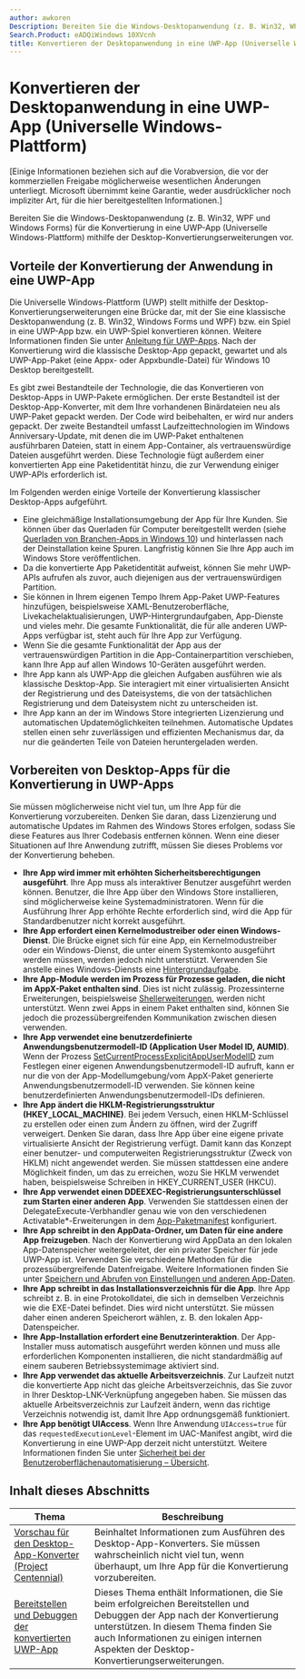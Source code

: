 ```yaml
---
author: awkoren
Description: Bereiten Sie die Windows-Desktopanwendung (z. B. Win32, WPF und Windows Forms) für die Konvertierung in eine UWP-App (Universelle Windows-Plattform) mithilfe der Desktop-Konvertierungserweiterungen vor.
Search.Product: eADQiWindows 10XVcnh
title: Konvertieren der Desktopanwendung in eine UWP-App (Universelle Windows-Plattform)
---
```


# Konvertieren der Desktopanwendung in eine UWP-App (Universelle Windows-Plattform)

\[Einige Informationen beziehen sich auf die Vorabversion, die vor der kommerziellen Freigabe möglicherweise wesentlichen Änderungen unterliegt. Microsoft übernimmt keine Garantie, weder ausdrücklicher noch impliziter Art, für die hier bereitgestellten Informationen.\]

Bereiten Sie die Windows-Desktopanwendung (z. B. Win32, WPF und Windows Forms) für die Konvertierung in eine UWP-App (Universelle Windows-Plattform) mithilfe der Desktop-Konvertierungserweiterungen vor.

## Vorteile der Konvertierung der Anwendung in eine UWP-App

Die Universelle Windows-Plattform (UWP) stellt mithilfe der Desktop-Konvertierungserweiterungen eine Brücke dar, mit der Sie eine klassische Desktopanwendung (z. B. Win32, Windows Forms und WPF) bzw. ein Spiel in eine UWP-App bzw. ein UWP-Spiel konvertieren können. Weitere Informationen finden Sie unter [Anleitung für UWP-Apps](https://msdn.microsoft.com/library/windows/apps/dn894631.aspx). Nach der Konvertierung wird die klassische Desktop-App gepackt, gewartet und als UWP-App-Paket (eine Appx- oder Appxbundle-Datei) für Windows 10 Desktop bereitgestellt.

Es gibt zwei Bestandteile der Technologie, die das Konvertieren von Desktop-Apps in UWP-Pakete ermöglichen. Der erste Bestandteil ist der Desktop-App-Konverter, mit dem Ihre vorhandenen Binärdateien neu als UWP-Paket gepackt werden. Der Code wird beibehalten, er wird nur anders gepackt. Der zweite Bestandteil umfasst Laufzeittechnologien im Windows Anniversary-Update, mit denen die im UWP-Paket enthaltenen ausführbaren Dateien, statt in einem App-Container, als vertrauenswürdige Dateien ausgeführt werden. Diese Technologie fügt außerdem einer konvertierten App eine Paketidentität hinzu, die zur Verwendung einiger UWP-APIs erforderlich ist.

Im Folgenden werden einige Vorteile der Konvertierung klassischer Desktop-Apps aufgeführt.
* Eine gleichmäßige Installationsumgebung der App für Ihre Kunden. Sie können über das Querladen für Computer bereitgestellt werden (siehe [Querladen von Branchen-Apps in Windows 10](https://technet.microsoft.com/library/mt269549.aspx)) und hinterlassen nach der Deinstallation keine Spuren. Langfristig können Sie Ihre App auch im Windows Store veröffentlichen.
* Da die konvertierte App Paketidentität aufweist, können Sie mehr UWP-APIs aufrufen als zuvor, auch diejenigen aus der vertrauenswürdigen Partition.
* Sie können in Ihrem eigenen Tempo Ihrem App-Paket UWP-Features hinzufügen, beispielsweise XAML-Benutzeroberfläche, Livekachelaktualisierungen, UWP-Hintergrundaufgaben, App-Dienste und vieles mehr. Die gesamte Funktionalität, die für alle anderen UWP-Apps verfügbar ist, steht auch für Ihre App zur Verfügung.
* Wenn Sie die gesamte Funktionalität der App aus der vertrauenswürdigen Partition in die App-Containerpartition verschieben, kann Ihre App auf allen Windows 10-Geräten ausgeführt werden.
* Ihre App kann als UWP-App die gleichen Aufgaben ausführen wie als klassische Desktop-App. Sie interagiert mit einer virtualisierten Ansicht der Registrierung und des Dateisystems, die von der tatsächlichen Registrierung und dem Dateisystem nicht zu unterscheiden ist.
* Ihre App kann an der im Windows Store integrierten Lizenzierung und automatischen Updatemöglichkeiten teilnehmen. Automatische Updates stellen einen sehr zuverlässigen und effizienten Mechanismus dar, da nur die geänderten Teile von Dateien heruntergeladen werden.

## Vorbereiten von Desktop-Apps für die Konvertierung in UWP-Apps
Sie müssen möglicherweise nicht viel tun, um Ihre App für die Konvertierung vorzubereiten. Denken Sie daran, dass Lizenzierung und automatische Updates im Rahmen des Windows Stores erfolgen, sodass Sie diese Features aus Ihrer Codebasis entfernen können. Wenn eine dieser Situationen auf Ihre Anwendung zutrifft, müssen Sie dieses Problems vor der Konvertierung beheben.

+ __Ihre App wird immer mit erhöhten Sicherheitsberechtigungen ausgeführt__. Ihre App muss als interaktiver Benutzer ausgeführt werden können. Benutzer, die Ihre App über den Windows Store installieren, sind möglicherweise keine Systemadministratoren. Wenn für die Ausführung Ihrer App erhöhte Rechte erforderlich sind, wird die App für Standardbenutzer nicht korrekt ausgeführt.
+ __Ihre App erfordert einen Kernelmodustreiber oder einen Windows-Dienst__. Die Brücke eignet sich für eine App, ein Kernelmodustreiber oder ein Windows-Dienst, die unter einem Systemkonto ausgeführt werden müssen, werden jedoch nicht unterstützt. Verwenden Sie anstelle eines Windows-Diensts eine [Hintergrundaufgabe](https://msdn.microsoft.com/windows/uwp/launch-resume/create-and-register-a-background-task).
+ __Ihre App-Module werden im Prozess für Prozesse geladen, die nicht im AppX-Paket enthalten sind__. Dies ist nicht zulässig. Prozessinterne Erweiterungen, beispielsweise [Shellerweiterungen](https://msdn.microsoft.com/library/windows/desktop/dd758089.aspx), werden nicht unterstützt. Wenn zwei Apps in einem Paket enthalten sind, können Sie jedoch die prozessübergreifenden Kommunikation zwischen diesen verwenden.
+ __Ihre App verwendet eine benutzerdefinierte Anwendungsbenutzermodell-ID (Application User Model ID, AUMID)__. Wenn der Prozess [SetCurrentProcessExplicitAppUserModelID](https://msdn.microsoft.com/library/windows/desktop/dd378422.aspx) zum Festlegen einer eigenen Anwendungsbenutzermodell-ID aufruft, kann er nur die von der App-Modellumgebung/vom AppX-Paket generierte Anwendungsbenutzermodell-ID verwenden. Sie können keine benutzerdefinierten Anwendungsbenutzermodell-IDs definieren.
+ __Ihre App ändert die HKLM-Registrierungsstruktur (HKEY_LOCAL_MACHINE)__. Bei jedem Versuch, einen HKLM-Schlüssel zu erstellen oder einen zum Ändern zu öffnen, wird der Zugriff verweigert. Denken Sie daran, dass Ihre App über eine eigene private virtualisierte Ansicht der Registrierung verfügt. Damit kann das Konzept einer benutzer- und computerweiten Registrierungsstruktur (Zweck von HKLM) nicht angewendet werden. Sie müssen stattdessen eine andere Möglichkeit finden, um das zu erreichen, wozu Sie HKLM verwendet haben, beispielsweise Schreiben in HKEY_CURRENT_USER (HKCU).
+ __Ihre App verwendet einen DDEEXEC-Registrierungsunterschlüssel zum Starten einer anderen App__. Verwenden Sie stattdessen einen der DelegateExecute-Verbhandler genau wie von den verschiedenen Activatable*-Erweiterungen in dem [App-Paketmanifest](https://msdn.microsoft.com/library/windows/apps/br211474.aspx) konfiguriert.
+ __Ihre App schreibt in den AppData-Ordner, um Daten für eine andere App freizugeben__. Nach der Konvertierung wird AppData an den lokalen App-Datenspeicher weitergeleitet, der ein privater Speicher für jede UWP-App ist. Verwenden Sie verschiedene Methoden für die prozessübergreifende Datenfreigabe. Weitere Informationen finden Sie unter [Speichern und Abrufen von Einstellungen und anderen App-Daten](https://msdn.microsoft.com/windows/uwp/app-settings/store-and-retrieve-app-data).
+ __Ihre App schreibt in das Installationsverzeichnis für die App__. Ihre App schreibt z. B. in eine Protokolldatei, die sich in demselben Verzeichnis wie die EXE-Datei befindet. Dies wird nicht unterstützt. Sie müssen daher einen anderen Speicherort wählen, z. B. den lokalen App-Datenspeicher.
+ __Ihre App-Installation erfordert eine Benutzerinteraktion__. Der App-Installer muss automatisch ausgeführt werden können und muss alle erforderlichen Komponenten installieren, die nicht standardmäßig auf einem sauberen Betriebssystemimage aktiviert sind.
+ __Ihre App verwendet das aktuelle Arbeitsverzeichnis__. Zur Laufzeit nutzt die konvertierte App nicht das gleiche Arbeitsverzeichnis, das Sie zuvor in Ihrer Desktop-LNK-Verknüpfung angegeben haben. Sie müssen das aktuelle Arbeitsverzeichnis zur Laufzeit ändern, wenn das richtige Verzeichnis notwendig ist, damit Ihre App ordnungsgemäß funktioniert.
+ __Ihre App benötigt UIAccess__. Wenn Ihre Anwendung `UIAccess=true` für das `requestedExecutionLevel`-Element im UAC-Manifest angibt, wird die Konvertierung in eine UWP-App derzeit nicht unterstützt. Weitere Informationen finden Sie unter [Sicherheit bei der Benutzeroberflächenautomatisierung – Übersicht](https://msdn.microsoft.com/library/ms742884.aspx).

## Inhalt dieses Abschnitts

| Thema | Beschreibung |
|-------|-------------|
| [Vorschau für den Desktop-App-Konverter (Project Centennial)](desktop-to-uwp-run-desktop-app-converter.md) | Beinhaltet Informationen zum Ausführen des Desktop-App-Konverters. Sie müssen wahrscheinlich nicht viel tun, wenn überhaupt, um Ihre App für die Konvertierung vorzubereiten. |
| [Bereitstellen und Debuggen der konvertierten UWP-App](desktop-to-uwp-deploy-and-debug.md) | Dieses Thema enthält Informationen, die Sie beim erfolgreichen Bereitstellen und Debuggen der App nach der Konvertierung unterstützen. In diesem Thema finden Sie auch Informationen zu einigen internen Aspekten der Desktop-Konvertierungserweiterungen. |


<!--HONumber=May16_HO2-->


